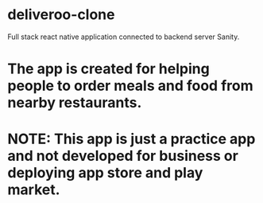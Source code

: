# deliveroo-clone
Full stack react native application connected to backend server Sanity. 
# The app is created for helping people to order meals and food from nearby restaurants.
# NOTE: This app is just a practice app and not developed for business or deploying app store and play market.

